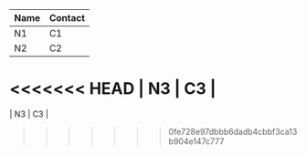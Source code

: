 | Name      | Contact |
| ----------- | ----------- |
| N1      | C1       |
| N2   | C2        |
<<<<<<< HEAD
| N3   | C3        |
=======
| N3   | C3        |
>>>>>>> 0fe728e97dbbb6dadb4cbbf3ca13b904e147c777
